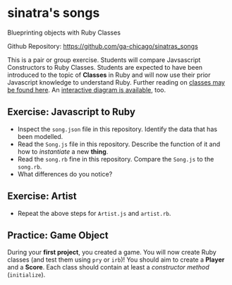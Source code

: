 # sinatra's songs
Blueprinting objects with Ruby Classes

Github Repository: https://github.com/ga-chicago/sinatras_songs

This is a pair or group exercise. Students will compare Javsascript Constructors to Ruby Classes. Students are expected to have been introduced to the topic of **Classes** in Ruby and will now use their prior Javascript knowledge to understand Ruby. Further reading on [classes may be found here](https://ga-chicago.gitbooks.io/wdi-ravenclaw/content/04_ruby101/d02_classes_in_ruby.html). An [interactive diagram is available](http://ga-chicago.github.io/ruby-class/), too.

## Exercise: Javascript to Ruby

* Inspect the `song.json` file in this repository. Identify the data that has been modelled.
* Read the `Song.js` file in this repository. Describe the function of it and how to _instantiate_ a new **thing**.
* Read the `song.rb` fine in this repository. Compare the `Song.js` to the `song.rb`.
* What differences do you notice?

## Exercise: Artist

* Repeat the above steps for `Artist.js` and `artist.rb`.

## Practice: Game Object

During your **first project**, you created a game. You will now create Ruby classes (and test them using `pry` or `irb`)! You should aim to create a **Player** and a **Score**. Each class should contain at least a _constructor method_ (`initialize`).
